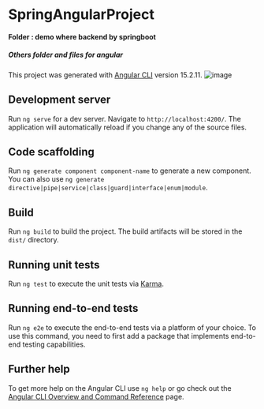 # SpringAngularProject
####  Folder : demo where backend by springboot
##### Others folder and files for angular
This project was generated with [Angular CLI](https://github.com/angular/angular-cli) version 15.2.11.
![image](https://github.com/hayatvyhr/springboot-angular-smple-web/assets/122895256/cd4b3208-24e0-4d32-b9db-9e72ed66e7c2)

## Development server

Run `ng serve` for a dev server. Navigate to `http://localhost:4200/`. The application will automatically reload if you change any of the source files.

## Code scaffolding

Run `ng generate component component-name` to generate a new component. You can also use `ng generate directive|pipe|service|class|guard|interface|enum|module`.

## Build

Run `ng build` to build the project. The build artifacts will be stored in the `dist/` directory.

## Running unit tests

Run `ng test` to execute the unit tests via [Karma](https://karma-runner.github.io).

## Running end-to-end tests

Run `ng e2e` to execute the end-to-end tests via a platform of your choice. To use this command, you need to first add a package that implements end-to-end testing capabilities.

## Further help

To get more help on the Angular CLI use `ng help` or go check out the [Angular CLI Overview and Command Reference](https://angular.io/cli) page.
